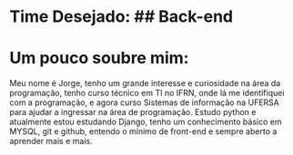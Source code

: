 # Time Desejado: ## Back-end
# Um pouco soubre mim: 
Meu nome é Jorge, tenho um grande interesse e curiosidade na área da programação, tenho curso técnico em TI no IFRN, onde lá me identifiquei com a programação, e agora curso Sistemas de informação na UFERSA para ajudar a ingressar na área de programação. Estudo python e atualmente estou estudando Django, tenho um conhecimento básico em MYSQL, git e github, entendo o mínimo de front-end e sempre aberto a aprender mais e mais.
#